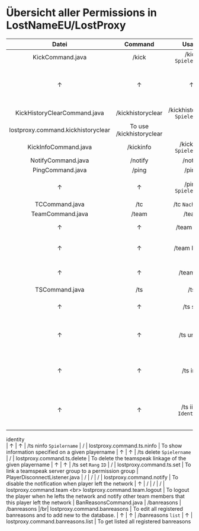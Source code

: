 # Übersicht aller Permissions in LostNameEU/LostProxy

| Datei | Command | Usage | Alias | Permission | Beschreibung |    
| :-: | :-: | :-: | :-: | :-: | :-:    
| KickCommand.java | /kick | /kick `Spielername` | / | lostproxy.command.kick | To use /kick |    
| ↑ | ↑ | ↑ | ↑ | lostproxy.command.kick.`group` | Permission to kick players with the permission group `group` |    
| KickHistoryClearCommand.java | /kickhistoryclear | /kickhistoryclear `Spielername` | /khclear <br\> /khc |  
lostproxy.command.kickhistoryclear | To use /kickhistoryclear |    
| KickInfoCommand.java | /kickinfo | /kickinfo `Spielername` | /ki | lostproxy.command.kickinfo | To use /kickinfo |    
| NotifyCommand.java | /notify | /notify | /benachrichtigung | lostproxy.command.notify | To use /notify    
| PingCommand.java | /ping | /ping | / | lostproxy.command.ping | To use /ping    
| ↑ | ↑ | /ping `Spielername` | / | lostproxy.command.ping.other | To see the ping from other players    
| TCCommand.java | /tc | /tc `Nachricht` | /teamchat | lostproxy.command.tc | To use /tc    
| TeamCommand.java | /team | /team | / | lostproxy.command.team | To use /team    
| ↑ | ↑ | /team login | / | lostproxy.command.team.login | To login to the tm-system    
| ↑ | ↑ | /team logout | / | lostproxy.command.team.logout | To logout from the tm-system    
| ↑ | ↑ | /team list | / | lostproxy.command.team.list | To list all online team members    
| TSCommand.java | /ts | /ts | / | lostproxy.command.ts | To use /ts    
| ↑ | ↑ | /ts set | / | lostproxy.command.ts | To link a teamspeak identity    
| ↑ | ↑ | /ts unlink | / | lostproxy.command.ts | To unlink a linked teamspeak identity    
| ↑ | ↑ | /ts info | / | lostproxy.command.ts | To display teamspeak linkage specific information    
| ↑ | ↑ | /ts iinfo `Identität` | / | lostproxy.command.ts.iinfo | To show information specified on a given teamspeak
identity    
| ↑ | ↑ | /ts ninfo `Spielername` | / | lostproxy.command.ts.ninfo | To show information specified on a given playername
| ↑ | ↑ | /ts delete `Spielername` | / | lostproxy.command.ts.delete | To delete the teamspeak linkage of the given
playername | ↑ | ↑ | /ts set `Rang` `ID` | / | lostproxy.command.ts.set | To link a teamspeak server group to a
permission group | PlayerDisconnectListener.java | / | / | / | lostproxy.command.notify | To disable the notification
when player left the network | ↑ | / | / | / | lostproxy.command.team <br\> lostproxy.command.team.logout | To logout
the player when he lefts the network and notify other team members that this player left the network |
BanReasonsCommand.java | /banreasons | /banreasons |/br| lostproxy.command.banreasons | To edit all registered
banreasons and to add new to the database. | ↑ | ↑ | /banreasons `list` | ↑ | lostproxy.command.banreasons.list | To get
listed all registered banreasons